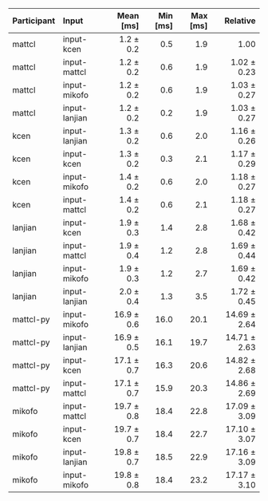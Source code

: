 | Participant | Input | Mean [ms] | Min [ms] | Max [ms] | Relative |
|:---|:---|---:|---:|---:|---:|
| mattcl | input-kcen | 1.2 ± 0.2 | 0.5 | 1.9 | 1.00 |
| mattcl | input-mattcl | 1.2 ± 0.2 | 0.6 | 1.9 | 1.02 ± 0.23 |
| mattcl | input-mikofo | 1.2 ± 0.2 | 0.6 | 1.9 | 1.03 ± 0.27 |
| mattcl | input-lanjian | 1.2 ± 0.2 | 0.2 | 1.9 | 1.03 ± 0.27 |
| kcen | input-lanjian | 1.3 ± 0.2 | 0.6 | 2.0 | 1.16 ± 0.26 |
| kcen | input-kcen | 1.3 ± 0.2 | 0.3 | 2.1 | 1.17 ± 0.29 |
| kcen | input-mikofo | 1.4 ± 0.2 | 0.6 | 2.0 | 1.18 ± 0.27 |
| kcen | input-mattcl | 1.4 ± 0.2 | 0.6 | 2.1 | 1.18 ± 0.27 |
| lanjian | input-kcen | 1.9 ± 0.3 | 1.4 | 2.8 | 1.68 ± 0.42 |
| lanjian | input-mattcl | 1.9 ± 0.4 | 1.2 | 2.8 | 1.69 ± 0.44 |
| lanjian | input-mikofo | 1.9 ± 0.3 | 1.2 | 2.7 | 1.69 ± 0.42 |
| lanjian | input-lanjian | 2.0 ± 0.4 | 1.3 | 3.5 | 1.72 ± 0.45 |
| mattcl-py | input-mikofo | 16.9 ± 0.6 | 16.0 | 20.1 | 14.69 ± 2.64 |
| mattcl-py | input-lanjian | 16.9 ± 0.5 | 16.1 | 19.7 | 14.71 ± 2.63 |
| mattcl-py | input-kcen | 17.1 ± 0.7 | 16.3 | 20.6 | 14.82 ± 2.68 |
| mattcl-py | input-mattcl | 17.1 ± 0.7 | 15.9 | 20.3 | 14.86 ± 2.69 |
| mikofo | input-mattcl | 19.7 ± 0.8 | 18.4 | 22.8 | 17.09 ± 3.09 |
| mikofo | input-kcen | 19.7 ± 0.7 | 18.4 | 22.7 | 17.10 ± 3.07 |
| mikofo | input-lanjian | 19.8 ± 0.7 | 18.5 | 22.9 | 17.16 ± 3.09 |
| mikofo | input-mikofo | 19.8 ± 0.8 | 18.4 | 23.2 | 17.17 ± 3.10 |
